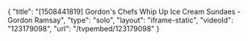 {
    "title": "[1508441819] Gordon's Chefs Whip Up Ice Cream Sundaes - Gordon Ramsay",
    "type": "solo",
    "layout": "iframe-static",
    "videoId": "123179098",
    "url": "\/tvpembed\/123179098"
}